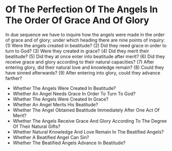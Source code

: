 # Of The Perfection Of The Angels In The Order Of Grace And Of Glory

In due sequence we have to inquire how the angels were made in the order of grace and of glory; under which heading there are nine points of inquiry:
(1) Were the angels created in beatitude?
(2) Did they need grace in order to turn to God?
(3) Were they created in grace?
(4) Did they merit their beatitude?
(5) Did they at once enter into beatitude after merit?
(6) Did they receive grace and glory according to their natural capacities?
(7) After entering glory, did their natural love and knowledge remain?
(8) Could they have sinned afterwards?
(9) After entering into glory, could they advance farther?

* Whether The Angels Were Created In Beatitude?
* Whether An Angel Needs Grace In Order To Turn To God?
* Whether The Angels Were Created In Grace?
* Whether An Angel Merits His Beatitude?
* Whether The Angel Obtained Beatitude Immediately After One Act Of Merit?
* Whether The Angels Receive Grace And Glory According To The Degree Of Their Natural Gifts?
* Whether Natural Knowledge And Love Remain In The Beatified Angels?
* Whether A Beatified Angel Can Sin?
* Whether The Beatified Angels Advance In Beatitude?